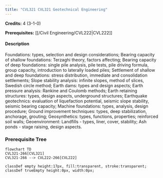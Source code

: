 ```yaml
---
title: "CVL321 CVL321 Geotechnical Engineering"
---
```

**Credits:** 4 (3-1-0)

**Prerequisites:** [[/Civil Engineering/CVL222|CVL222]]

#### Description
Foundations: types, selection and design considerations; Bearing capacity of shallow foundations: Terzaghi theory, factors affecting; Bearing capacity of deep foundations: single pile analysis, pile tests, pile driving formula, group capacity, introduction to laterally loaded piles; Settlement of shallow and deep foundations: stress distribution, immediate and consolidation settlements; Slope stability analysis: infinite slopes, method of slices, Swedish circle method; Earth dams: types and design aspects; Earth pressure analysis: Rankine and Coulomb methods; Earth retaining structures: types, design aspects, underground structures; Earthquake geotechnics: evaluation of liquefaction potential, seismic slope stability, seismic bearing capacity; Machine foundations: types, analysis, design procedure; Ground improvement techniques: types, deep stabilization, anchorage, grouting; Geosynthetics: types, functions, properties; reinforced soil walls; Geoenvironment: Landfills - types, liner, cover, stability; Ash ponds - stage raising, design aspects.

### Prerequisite Tree

```mermaid
flowchart TD
CVL321-266[CVL321]
CVL321-266 --> CVL222-266[CVL222]

classDef empty height:17px, fill:transparent, stroke:transparent;
classDef trueEmpty height:0px, width:0px;
```